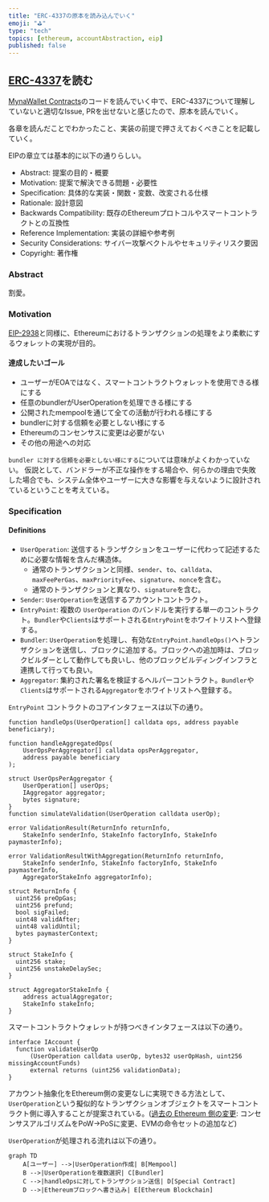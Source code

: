 ```yaml
---
title: "ERC-4337の原本を読み込んでいく"
emoji: "⛳"
type: "tech"
topics: [ethereum, accountAbstraction, eip]
published: false
---
```


## [ERC-4337](https://eips.ethereum.org/EIPS/eip-4337)を読む

[MynaWallet Contracts](https://github.com/MynaWallet/contracts)のコードを読んでいく中で、ERC-4337について理解していないと適切なIssue, PRを出せないと感じたので、原本を読んでいく。

各章を読んだことでわかったこと、実装の前提で押さえておくべきことを記載していく。

EIPの章立ては基本的に以下の通りらしい。

- Abstract: 提案の目的・概要
- Motivation: 提案で解決できる問題・必要性
- Specification: 具体的な実装・関数・変数、改変される仕様
- Rationale: 設計意図
- Backwards Compatibility: 既存のEthereumプロトコルやスマートコントラクトとの互換性
- Reference Implementation: 実装の詳細や参考例
- Security Considerations: サイバー攻撃ベクトルやセキュリティリスク要因
- Copyright: 著作権

### Abstract

割愛。

### Motivation

[EIP-2938](https://eips.ethereum.org/EIPS/eip-2938)と同様に、Ethereumにおけるトランザクションの処理をより柔軟にするウォレットの実現が目的。

#### 達成したいゴール

- ユーザーがEOAではなく、スマートコントラクトウォレットを使用できる様にする
- 任意のbundlerがUserOperationを処理できる様にする
- 公開されたmempoolを通じて全ての活動が行われる様にする
- bundlerに対する信頼を必要としない様にする
- Ethereumのコンセンサスに変更は必要がない
- その他の用途への対応

`bundler に対する信頼を必要としない様にする`については意味がよくわかっていない。
仮説として、バンドラーが不正な操作をする場合や、何らかの理由で失敗した場合でも、システム全体やユーザーに大きな影響を与えないように設計されているということを考えている。

### Specification

#### Definitions

- `UserOperation`: 送信するトランザクションをユーザーに代わって記述するために必要な情報を含んだ構造体。
  - 通常のトランザクションと同様、`sender`、`to`、`calldata`、`maxFeePerGas`、`maxPriorityFee`、`signature`、`nonce`を含む。
  - 通常のトランザクションと異なり、`signature`を含む。
- `Sender`: `UserOperation`を送信するアカウントコントラクト。
- `EntryPoint`: 複数の `UserOperation` のバンドルを実行する単一のコントラクト。`Bundler`や`Clients`はサポートされる`EntryPoint`をホワイトリストへ登録する。
- `Bundler`: `UserOperation`を処理し、有効な`EntryPoint.handleOps()`へトランザクションを送信し、ブロックに追加する。ブロックへの追加時は、ブロックビルダーとして動作しても良いし、他のブロックビルディングインフラと連携して行っても良い。
- `Aggregator`: 集約された署名を検証するヘルパーコントラクト。`Bundler`や`Clients`はサポートされる`Aggregator`をホワイトリストへ登録する。

`EntryPoint` コントラクトのコアインタフェースは以下の通り。

```solidity
function handleOps(UserOperation[] calldata ops, address payable beneficiary);

function handleAggregatedOps(
    UserOpsPerAggregator[] calldata opsPerAggregator,
    address payable beneficiary
);

struct UserOpsPerAggregator {
    UserOperation[] userOps;
    IAggregator aggregator;
    bytes signature;
}
function simulateValidation(UserOperation calldata userOp);

error ValidationResult(ReturnInfo returnInfo,
    StakeInfo senderInfo, StakeInfo factoryInfo, StakeInfo paymasterInfo);

error ValidationResultWithAggregation(ReturnInfo returnInfo,
    StakeInfo senderInfo, StakeInfo factoryInfo, StakeInfo paymasterInfo,
    AggregatorStakeInfo aggregatorInfo);

struct ReturnInfo {
  uint256 preOpGas;
  uint256 prefund;
  bool sigFailed;
  uint48 validAfter;
  uint48 validUntil;
  bytes paymasterContext;
}

struct StakeInfo {
  uint256 stake;
  uint256 unstakeDelaySec;
}

struct AggregatorStakeInfo {
    address actualAggregator;
    StakeInfo stakeInfo;
}
```

スマートコントラクトウォレットが持つべきインタフェースは以下の通り。

```solidity
interface IAccount {
  function validateUserOp
      (UserOperation calldata userOp, bytes32 userOpHash, uint256 missingAccountFunds)
      external returns (uint256 validationData);
}
```

アカウント抽象化をEthereum側の変更なしに実現できる方法として、`UserOperation`という擬似的なトランザクションオブジェクトをスマートコントラクト側に導入することが提案されている。([過去の Ethereum 側の変更](https://ethereum.org/ja/history/): コンセンサスアルゴリズムをPoW->PoSに変更、EVMの命令セットの追加など)

`UserOperation`が処理される流れは以下の通り。

```mermaid
graph TD
    A[ユーザー] -->|UserOperation作成| B[Mempool]
    B -->|UserOperationを複数選択| C[Bundler]
    C -->|handleOpsに対してトランザクション送信| D[Special Contract]
    D -->|Ethereumブロックへ書き込み| E[Ethereum Blockchain]
```

###
